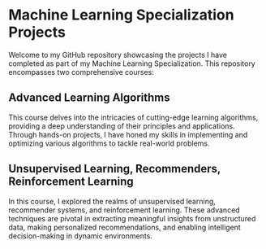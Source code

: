# Machine Learning Specialization Projects

Welcome to my GitHub repository showcasing the projects I have completed as part of my Machine Learning Specialization. This repository encompasses two comprehensive courses:

## Advanced Learning Algorithms

This course delves into the intricacies of cutting-edge learning algorithms, providing a deep understanding of their principles and applications. Through hands-on projects, I have honed my skills in implementing and optimizing various algorithms to tackle real-world problems.

## Unsupervised Learning, Recommenders, Reinforcement Learning

In this course, I explored the realms of unsupervised learning, recommender systems, and reinforcement learning. These advanced techniques are pivotal in extracting meaningful insights from unstructured data, making personalized recommendations, and enabling intelligent decision-making in dynamic environments.
